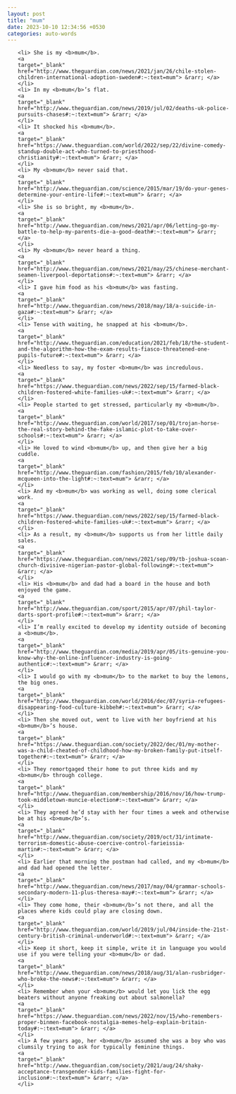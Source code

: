 ```yaml
---
layout: post
title: "mum"
date: 2023-10-10 12:34:56 +0530
categories: auto-words
---
```

<ol>

    <li> She is my <b>mum</b>.
    <a 
    target="_blank" 
    href="http://www.theguardian.com/news/2021/jan/26/chile-stolen-children-international-adoption-sweden#:~:text=mum"> &rarr; </a>
    </li>
    <li> In my <b>mum</b>’s flat.
    <a 
    target="_blank" 
    href="http://www.theguardian.com/news/2019/jul/02/deaths-uk-police-pursuits-chases#:~:text=mum"> &rarr; </a>
    </li>
    <li> It shocked his <b>mum</b>.
    <a 
    target="_blank" 
    href="https://www.theguardian.com/world/2022/sep/22/divine-comedy-standup-double-act-who-turned-to-priesthood-christianity#:~:text=mum"> &rarr; </a>
    </li>
    <li> My <b>mum</b> never said that.
    <a 
    target="_blank" 
    href="http://www.theguardian.com/science/2015/mar/19/do-your-genes-determine-your-entire-life#:~:text=mum"> &rarr; </a>
    </li>
    <li> She is so bright, my <b>mum</b>.
    <a 
    target="_blank" 
    href="http://www.theguardian.com/news/2021/apr/06/letting-go-my-battle-to-help-my-parents-die-a-good-death#:~:text=mum"> &rarr; </a>
    </li>
    <li> My <b>mum</b> never heard a thing.
    <a 
    target="_blank" 
    href="http://www.theguardian.com/news/2021/may/25/chinese-merchant-seamen-liverpool-deportations#:~:text=mum"> &rarr; </a>
    </li>
    <li> I gave him food as his <b>mum</b> was fasting.
    <a 
    target="_blank" 
    href="http://www.theguardian.com/news/2018/may/18/a-suicide-in-gaza#:~:text=mum"> &rarr; </a>
    </li>
    <li> Tense with waiting, he snapped at his <b>mum</b>.
    <a 
    target="_blank" 
    href="http://www.theguardian.com/education/2021/feb/18/the-student-and-the-algorithm-how-the-exam-results-fiasco-threatened-one-pupils-future#:~:text=mum"> &rarr; </a>
    </li>
    <li> Needless to say, my foster <b>mum</b> was incredulous.
    <a 
    target="_blank" 
    href="https://www.theguardian.com/news/2022/sep/15/farmed-black-children-fostered-white-families-uk#:~:text=mum"> &rarr; </a>
    </li>
    <li> People started to get stressed, particularly my <b>mum</b>.
    <a 
    target="_blank" 
    href="http://www.theguardian.com/world/2017/sep/01/trojan-horse-the-real-story-behind-the-fake-islamic-plot-to-take-over-schools#:~:text=mum"> &rarr; </a>
    </li>
    <li> He loved to wind <b>mum</b> up, and then give her a big cuddle.
    <a 
    target="_blank" 
    href="http://www.theguardian.com/fashion/2015/feb/10/alexander-mcqueen-into-the-light#:~:text=mum"> &rarr; </a>
    </li>
    <li> And my <b>mum</b> was working as well, doing some clerical work.
    <a 
    target="_blank" 
    href="https://www.theguardian.com/news/2022/sep/15/farmed-black-children-fostered-white-families-uk#:~:text=mum"> &rarr; </a>
    </li>
    <li> As a result, my <b>mum</b> supports us from her little daily sales.
    <a 
    target="_blank" 
    href="https://www.theguardian.com/news/2021/sep/09/tb-joshua-scoan-church-divisive-nigerian-pastor-global-following#:~:text=mum"> &rarr; </a>
    </li>
    <li> His <b>mum</b> and dad had a board in the house and both enjoyed the game.
    <a 
    target="_blank" 
    href="http://www.theguardian.com/sport/2015/apr/07/phil-taylor-darts-sport-profile#:~:text=mum"> &rarr; </a>
    </li>
    <li> I’m really excited to develop my identity outside of becoming a <b>mum</b>.
    <a 
    target="_blank" 
    href="http://www.theguardian.com/media/2019/apr/05/its-genuine-you-know-why-the-online-influencer-industry-is-going-authentic#:~:text=mum"> &rarr; </a>
    </li>
    <li> I would go with my <b>mum</b> to the market to buy the lemons, the big ones.
    <a 
    target="_blank" 
    href="http://www.theguardian.com/world/2016/dec/07/syria-refugees-disappearing-food-culture-kibbeh#:~:text=mum"> &rarr; </a>
    </li>
    <li> Then she moved out, went to live with her boyfriend at his <b>mum</b>’s house.
    <a 
    target="_blank" 
    href="https://www.theguardian.com/society/2022/dec/01/my-mother-was-a-child-cheated-of-childhood-how-my-broken-family-put-itself-together#:~:text=mum"> &rarr; </a>
    </li>
    <li> They remortgaged their home to put three kids and my <b>mum</b> through college.
    <a 
    target="_blank" 
    href="http://www.theguardian.com/membership/2016/nov/16/how-trump-took-middletown-muncie-election#:~:text=mum"> &rarr; </a>
    </li>
    <li> They agreed he’d stay with her four times a week and otherwise be at his <b>mum</b>’s.
    <a 
    target="_blank" 
    href="http://www.theguardian.com/society/2019/oct/31/intimate-terrorism-domestic-abuse-coercive-control-farieissia-martin#:~:text=mum"> &rarr; </a>
    </li>
    <li> Earlier that morning the postman had called, and my <b>mum</b> and dad had opened the letter.
    <a 
    target="_blank" 
    href="http://www.theguardian.com/news/2017/may/04/grammar-schools-secondary-modern-11-plus-theresa-may#:~:text=mum"> &rarr; </a>
    </li>
    <li> They come home, their <b>mum</b>’s not there, and all the places where kids could play are closing down.
    <a 
    target="_blank" 
    href="http://www.theguardian.com/world/2019/jul/04/inside-the-21st-century-british-criminal-underworld#:~:text=mum"> &rarr; </a>
    </li>
    <li> Keep it short, keep it simple, write it in language you would use if you were telling your <b>mum</b> or dad.
    <a 
    target="_blank" 
    href="http://www.theguardian.com/news/2018/aug/31/alan-rusbridger-who-broke-the-news#:~:text=mum"> &rarr; </a>
    </li>
    <li> Remember when your <b>mum</b> would let you lick the egg beaters without anyone freaking out about salmonella?
    <a 
    target="_blank" 
    href="https://www.theguardian.com/news/2022/nov/15/who-remembers-proper-binmen-facebook-nostalgia-memes-help-explain-britain-today#:~:text=mum"> &rarr; </a>
    </li>
    <li> A few years ago, her <b>mum</b> assumed she was a boy who was clumsily trying to ask for typically feminine things.
    <a 
    target="_blank" 
    href="http://www.theguardian.com/society/2021/aug/24/shaky-acceptance-transgender-kids-families-fight-for-inclusion#:~:text=mum"> &rarr; </a>
    </li>